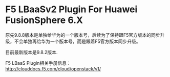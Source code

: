 # F5 LBaaSv2 Plugin For Huawei FusionSphere 6.X

原先9.8.8版本是单独给华为的一个版本号，后续为了保持跟F5官方版本的同步升级，不会单独再给华为一个版本号，而是跟着F5官方版本同步升级。

目前最新版本是9.8.2版本.

F5 LBaaS Plugin相关手册信息：
http://clouddocs.f5.com/cloud/openstack/v1/



